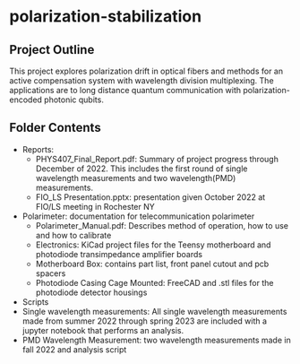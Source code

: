 # polarization-stabilization
## Project Outline
This project explores polarization drift in optical fibers and methods for an active compensation system with wavelength division multiplexing. The applications are to long distance quantum communication with polarization-encoded photonic qubits.

## Folder Contents
- Reports:
  - PHYS407_Final_Report.pdf: Summary of project progress through December of 2022. This includes the first round of single wavelength measurements and two wavelength(PMD) measurements.
  - FIO_LS Presentation.pptx: presentation given October 2022 at FIO/LS meeting in Rochester NY
- Polarimeter: documentation for telecommunication polarimeter
  - Polarimeter_Manual.pdf: Describes method of operation, how to use and how to calibrate
  - Electronics: KiCad project files for the Teensy motherboard and photodiode transimpedance amplifier boards
  - Motherboard Box: contains part list, front panel cutout and pcb spacers
  - Photodiode Casing Cage Mounted: FreeCAD and .stl files for the photodiode detector housings
- Scripts
- Single wavelength measurements: All single wavelength measurements made from summer 2022 through spring 2023 are included with a jupyter notebook that performs an analysis.
- PMD Wavelength Measurement: two wavelength measurements made in fall 2022 and analysis script


